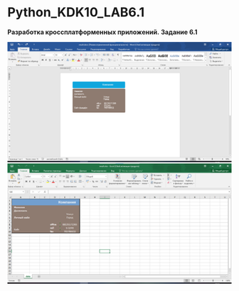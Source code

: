 # Python_KDK10_LAB6.1
**Разработка кроссплатформенных приложений.**
**Задание 6.1**

![Screenshot](screen_word.png)
![Screenshot](screen_excel.png)
